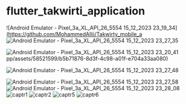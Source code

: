 # flutter_takwirti_application
![Android Emulator - Pixel_3a_XL_API_26_5554 15_12_2023 23_19_34](https://github.com/MohammedAllii/Takwirty_mobile_a
![Android Emulator - Pixel_3a_XL_API_26_5554 15_12_2023 23_27_35](https://github.com/MohammedAllii/Takwirty_mobile_app/assets/58521599/0e2840fa-a885-4e4d-81f3-b16cc402343f)

![Android Emulator - Pixel_3a_XL_API_26_5554 15_12_2023 23_20_41](https://github.com/MohammedAllii/Takwirty_mobile_app/assets/58521599/25fd987c-1f69-4691-94ef-17599b70f97c)
pp/assets/58521599/b5b71876-8d3f-4c98-a01f-e704a33aa080)

![Android Emulator - Pixel_3a_XL_API_26_5554 15_12_2023 23_27_48](https://github.com/MohammedAllii/Takwirty_mobile_app/assets/58521599/83a51d55-08bb-43b6-a59a-6230a2feb553)

![Android Emulator - Pixel_3a_XL_API_26_5554 15_12_2023 23_27_58](https://github.com/MohammedAllii/Takwirty_mobile_app/assets/58521599/323a5002-b579-49bc-b444-45135a7d35c4)
![Android Emulator - Pixel_3a_XL_API_26_5554 15_12_2023 23_28_08](https://github.com/MohammedAllii/Takwirty_mobile_app/assets/58521599/ccbf4151-66bb-4d5c-9c9b-dcdbe848bfbb)
![captr1](https://github.com/MohammedAllii/Takwirty_mobile_app/assets/58521599/184935a1-7685-4e65-8cdd-1cd4299bf161)
![captr2](https://github.com/MohammedAllii/Takwirty_mobile_app/assets/58521599/32030867-0964-4ad3-8154-c70c7041c5de)
![captr5](https://github.com/MohammedAllii/Takwirty_mobile_app/assets/58521599/e9c2215e-ff39-45a4-89ab-81b3017ef965)
![captr6](https://github.com/MohammedAllii/Takwirty_mobile_app/assets/58521599/c581bd24-95d1-4eb2-a6e5-dc4fce050c89)

